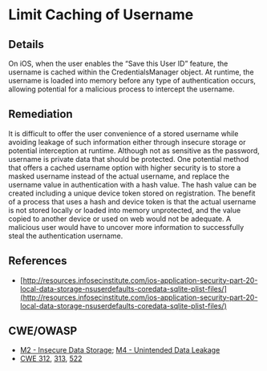 # Limit Caching of Username

## Details 

On iOS, when the user enables the “Save this User ID” feature, the username is cached within the CredentialsManager object. At runtime, the username is loaded into memory before any type of authentication occurs, allowing potential for a malicious process to intercept the username.

## Remediation

It is difficult to offer the user convenience of a stored username while avoiding leakage of such information either through insecure storage or potential interception at runtime. Although not as sensitive as the password, username is private data that should be protected. One potential method that offers a cached username option with higher security is to store a masked username instead of the actual username, and replace the username value in authentication with a hash value. The hash value can be created including a unique device token stored on registration. The benefit of a process that uses a hash and device token is that the actual username is not stored locally or loaded into memory unprotected, and the value copied to another device or used on web would not be adequate. A malicious user would have to uncover more information to successfully steal the authentication username.

 
## References

 * [http://resources.infosecinstitute.com/ios-application-security-part-20-local-data-storage-nsuserdefaults-coredata-sqlite-plist-files/](http://resources.infosecinstitute.com/ios-application-security-part-20-local-data-storage-nsuserdefaults-coredata-sqlite-plist-files/)

## CWE/OWASP 

 * [M2 - Insecure Data Storage](https://www.owasp.org/index.php/Mobile_Top_10_2014-M2); [M4 - Unintended Data Leakage](https://www.owasp.org/index.php/Mobile_Top_10_2014-M4)
 * [CWE 312](http://cwe.mitre.org/data/definitions/312.html), [313](http://cwe.mitre.org/data/definitions/313.html), [522](http://cwe.mitre.org/data/definitions/522.html)
